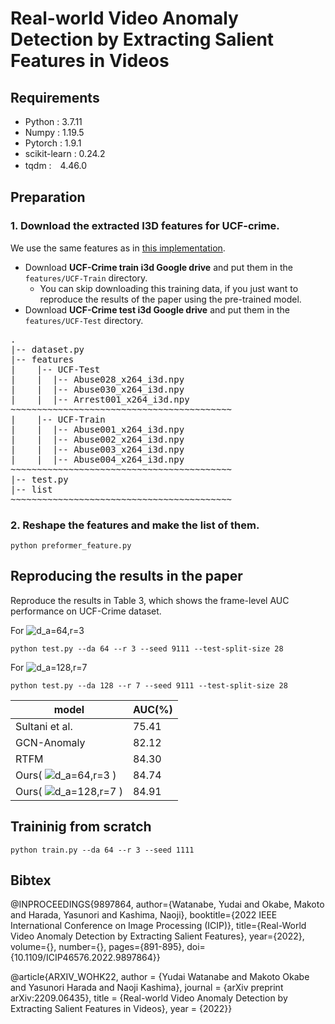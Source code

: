 # Real-world Video Anomaly Detection by Extracting Salient Features in Videos
## Requirements
* Python : 3.7.11
* Numpy : 1.19.5
* Pytorch : 1.9.1  
* scikit-learn : 0.24.2
* tqdm :　4.46.0
  
## Preparation
### 1. Download the extracted I3D features for UCF-crime.
We use the same features as in [this implementation](https://github.com/tianyu0207/RTFM). 

* Download **UCF-Crime train i3d Google drive** and put them in the `features/UCF-Train` directory.
  * You can skip downloading this training data, if you just want to reproduce the results of the paper using the pre-trained model.
* Download **UCF-Crime test i3d Google drive** and put them in the `features/UCF-Test` directory.
<pre>
.
|-- dataset.py
|-- features
|    |-- UCF-Test
|    |  |-- Abuse028_x264_i3d.npy
|    |  |-- Abuse030_x264_i3d.npy
|    |  |-- Arrest001_x264_i3d.npy
~~~~~~~~~~~~~~~~~~~~~~~~~~~~~~~~~~~~~~~~~~
|    |-- UCF-Train
|    |  |-- Abuse001_x264_i3d.npy
|    |  |-- Abuse002_x264_i3d.npy
|    |  |-- Abuse003_x264_i3d.npy
|    |  |-- Abuse004_x264_i3d.npy
~~~~~~~~~~~~~~~~~~~~~~~~~~~~~~~~~~~~~~~~~~
|-- test.py
|-- list
~~~~~~~~~~~~~~~~~~~~~~~~~~~~~~~~~~~~~~~~~~
</pre>

### 2. Reshape the features and make the list of them.
```
python preformer_feature.py
```
## Reproducing the results in the paper
Reproduce the results in Table 3, which shows the frame-level AUC performance on UCF-Crime dataset.

For  <img src="https://latex.codecogs.com/svg.image?d_a=64,r=3&space;" title="d_a=64,r=3 " />

```
python test.py --da 64 --r 3 --seed 9111 --test-split-size 28
```

For  <img src="https://latex.codecogs.com/svg.image?d_a=128,r=7&space;" title="d_a=128,r=7 " /> 

```
python test.py --da 128 --r 7 --seed 9111 --test-split-size 28
```

| model | AUC(%)|
|----|----|
|Sultani et al.|75.41|
|GCN-Anomaly|82.12|
|RTFM|84.30|
|Ours( <img src="https://latex.codecogs.com/svg.image?d_a=64,r=3&space;" title="d_a=64,r=3 " /> )|84.74|
|Ours( <img src="https://latex.codecogs.com/svg.image?d_a=128,r=7&space;" title="d_a=128,r=7 " /> )|84.91|


## Traininig from scratch
```
python train.py --da 64 --r 3 --seed 1111
```
## Bibtex
@INPROCEEDINGS{9897864,
  author={Watanabe, Yudai and Okabe, Makoto and Harada, Yasunori and Kashima, Naoji},
  booktitle={2022 IEEE International Conference on Image Processing (ICIP)}, 
  title={Real-World Video Anomaly Detection by Extracting Salient Features}, 
  year={2022},
  volume={},
  number={},
  pages={891-895},
  doi={10.1109/ICIP46576.2022.9897864}}
  
  
@article{ARXIV_WOHK22,
    author = {Yudai Watanabe and Makoto Okabe and Yasunori Harada and Naoji Kashima},
    journal = {arXiv preprint arXiv:2209.06435},
    title = {Real-world Video Anomaly Detection by Extracting Salient Features in Videos},
    year = {2022}}
